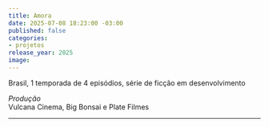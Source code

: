 ```yaml
---
title: Amora
date: 2025-07-08 18:23:00 -03:00
published: false
categories:
- projetos
release_year: 2025
image: 
---
```


Brasil, 1 temporada de 4 episódios, série de ficção em desenvolvimento


_Produção_\
Vulcana Cinema, Big Bonsai e Plate Filmes




---